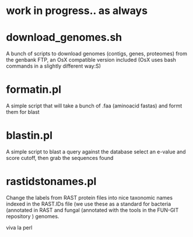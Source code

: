 # work in progress.. as always

# download_genomes.sh
A bunch of scripts to download genomes (contigs, genes, proteomes) from the genbank FTP, an OsX compatible version included (OsX uses  bash commands in a slightly different way:S) 

# formatin.pl
A simple script that will take a bunch of .faa (aminoacid fastas) and formt them for blast

# blastin.pl
A simple script to blast a query against the database select an e-value and score cutoff, then grab the sequences found

# rastidstonames.pl
Change the labels from RAST protein files into nice taxonomic names indexed in the RAST.IDs file (we use these as a standard for bacteria (annotated in RAST and fungal (annotated with the tools in the FUN-GIT repository ) genomes.

viva la perl
